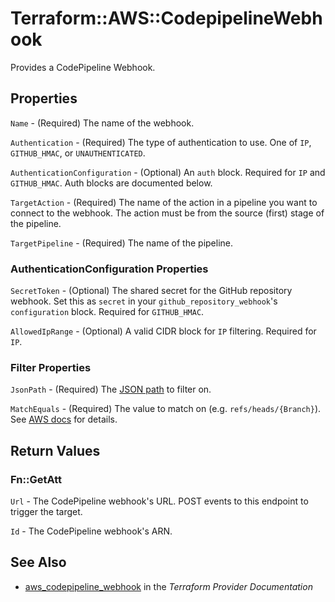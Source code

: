 # Terraform::AWS::CodepipelineWebhook

Provides a CodePipeline Webhook.

## Properties

`Name` - (Required) The name of the webhook.

`Authentication` - (Required) The type of authentication  to use. One of `IP`, `GITHUB_HMAC`, or `UNAUTHENTICATED`.

`AuthenticationConfiguration` - (Optional) An `auth` block. Required for `IP` and `GITHUB_HMAC`. Auth blocks are documented below.

`TargetAction` - (Required) The name of the action in a pipeline you want to connect to the webhook. The action must be from the source (first) stage of the pipeline.

`TargetPipeline` - (Required) The name of the pipeline.

### AuthenticationConfiguration Properties

`SecretToken` - (Optional) The shared secret for the GitHub repository webhook. Set this as `secret` in your `github_repository_webhook`'s `configuration` block. Required for `GITHUB_HMAC`.

`AllowedIpRange` - (Optional) A valid CIDR block for `IP` filtering. Required for `IP`.

### Filter Properties

`JsonPath` - (Required) The [JSON path](https://github.com/json-path/JsonPath) to filter on.

`MatchEquals` - (Required) The value to match on (e.g. `refs/heads/{Branch}`). See [AWS docs](https://docs.aws.amazon.com/codepipeline/latest/APIReference/API_WebhookFilterRule.html) for details.


## Return Values

### Fn::GetAtt

`Url` - The CodePipeline webhook's URL. POST events to this endpoint to trigger the target.

`Id` - The CodePipeline webhook's ARN.

## See Also

* [aws_codepipeline_webhook](https://www.terraform.io/docs/providers/aws/r/codepipeline_webhook.html) in the _Terraform Provider Documentation_
